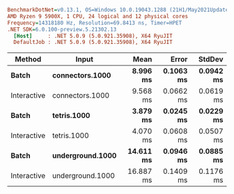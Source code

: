 ``` ini

BenchmarkDotNet=v0.13.1, OS=Windows 10.0.19043.1288 (21H1/May2021Update)
AMD Ryzen 9 5900X, 1 CPU, 24 logical and 12 physical cores
Frequency=14318180 Hz, Resolution=69.8413 ns, Timer=HPET
.NET SDK=6.0.100-preview.5.21302.13
  [Host]     : .NET 5.0.9 (5.0.921.35908), X64 RyuJIT
  DefaultJob : .NET 5.0.9 (5.0.921.35908), X64 RyuJIT


```
|      Method |            Input |      Mean |     Error |    StdDev |
|------------ |----------------- |----------:|----------:|----------:|
|       **Batch** |  **connectors.1000** |  **8.996 ms** | **0.1063 ms** | **0.0942 ms** |
| Interactive |  connectors.1000 |  9.568 ms | 0.0662 ms | 0.0619 ms |
|       **Batch** |      **tetris.1000** |  **3.879 ms** | **0.0245 ms** | **0.0229 ms** |
| Interactive |      tetris.1000 |  4.070 ms | 0.0608 ms | 0.0507 ms |
|       **Batch** | **underground.1000** | **14.611 ms** | **0.0946 ms** | **0.0885 ms** |
| Interactive | underground.1000 | 16.887 ms | 0.1409 ms | 0.1176 ms |
